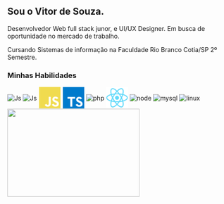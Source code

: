 ## Sou o Vitor de Souza.
Desenvolvedor Web full stack junor, e UI/UX Designer. Em busca de oportunidade no mercado de trabalho.

Cursando Sistemas de informação na Faculdade Rio Branco Cotia/SP 2º Semestre.

### Minhas Habilidades

<div style="display: inline-block">
      <img align="center" alt="Js" height="50" width="50" src="https://www.svgrepo.com/show/452228/html-5.svg">
      <img align="center" alt="Js" height="50" width="50" src="https://www.svgrepo.com/show/452185/css-3.svg">
      <img align="center" alt="Js" height="50" width="50" src="https://raw.githubusercontent.com/devicons/devicon/master/icons/javascript/javascript-plain.svg">
      <img align="center" alt="Ts" height="50" width="50" src="https://raw.githubusercontent.com/devicons/devicon/master/icons/typescript/typescript-plain.svg">
      <img align="center" alt="php" height="50" width="50" src="https://www.svgrepo.com/show/354528/vue.svg">
      <img align="center" alt="React" height="50" width="50" src="https://raw.githubusercontent.com/devicons/devicon/master/icons/react/react-original.svg">
      <img align="center" alt="node" height="50" width="50" src="https://www.svgrepo.com/show/452075/node-js.svg">
      <img align="center" alt="mysql" height="50" width="50" src="https://www.svgrepo.com/show/303251/mysql-logo.svg">
      <img align="center" alt="linux" height="50" width="50" src="https://www.svgrepo.com/show/448236/linux.svg">
 </div>


<div align="start">
  <img height="200em" width="300em" src="https://github-readme-stats.vercel.app/api/top-langs/?username=vitordsb&layout=compact&langs_count=7&theme=dracula"/>

